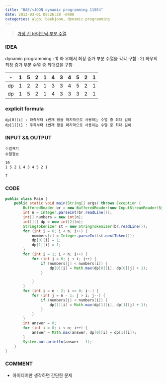 ```yaml
---
title: "BAE/<JOON dynamic programming 11054"
date: 2013-03-01 08:26:28 -0400
categories: algo, baekjoon, dynamic programming
---
```


> [가장 긴 바이토닉 부분 수열](https://www.acmicpc.net/problem/11054)

### IDEA
dynamic programming
: 1) 좌 우에서 최장 증가 부분 수열을 각각 구함
: 2) 좌우의 최장 증가 부분 수열 중 최대값을 구함

|-|1|5|2|1|4|3|4|5|2|1|
|-|-|-|-|-|-|-|-|-|-|-|
|dp|1|2|2|1|3|3|4|5|2|1|
|dp|1|5|2|1|4|3|3|3|2|1|

### explicit formula
```
dp[0][i] : 좌측부터 i번재 항을 마지막으로 사용하는 수열 중 최대 길이
dp[1][i] : 우측부터 i번재 항을 마지막으로 사용하는 수열 중 최대 길이
```

### INPUT && OUTPUT
```
수열크기
수열정보

10
1 5 2 1 4 3 4 5 2 1

7
```

### CODE
```java
public class Main {
	public static void main(String[] args) throws Exception {
		BufferedReader br = new BufferedReader(new InputStreamReader(System.in));
		int n = Integer.parseInt(br.readLine());
		int[] numbers = new int[n];
		int[][] dp = new int[2][n];
		StringTokenizer st = new StringTokenizer(br.readLine());
		for (int i = 0; i < n; i++) {
			numbers[i] = Integer.parseInt(st.nextToken());
			dp[0][i] = 1;
			dp[1][i] = 1;
		}
		for (int i = 1; i < n; i++) {
			for (int j = 0; j < i; j++) {
				if (numbers[j] < numbers[i]) {
					dp[0][i] = Math.max(dp[0][i], dp[0][j] + 1);
				}

			}
		}
		for (int i = n - 2; i >= 0; i--) {
			for (int j = n - 1; j > i; j--) {
				if (numbers[j] < numbers[i]) {
					dp[1][i] = Math.max(dp[1][i], dp[1][j] + 1);
				}
			}
		}
		int answer = 0;
		for (int i = 0; i < n; i++) {
			answer = Math.max(answer, dp[0][i] + dp[1][i]);
		}
		System.out.println(answer - 1);
	}
}
```

### COMMENT
* 아이디어만 생각하면 간단한 문제
